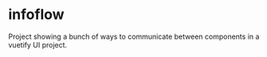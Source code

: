 # infoflow
Project showing a bunch of ways to communicate between components in a vuetify UI project.
